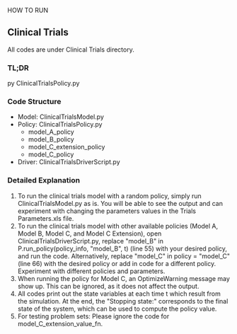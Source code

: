 HOW TO RUN

## Clinical Trials

All codes are under Clinical Trials directory.

### TL;DR

py ClinicalTrialsPolicy.py

### Code Structure

- Model: ClinicalTrialsModel.py
- Policy: ClinicalTrialsPolicy.py
  - model_A_policy
  - model_B_policy
  - model_C_extension_policy
  - model_C_policy
- Driver: ClinicalTrialsDriverScript.py

### Detailed Explanation

1. To run the clinical trials model with a random policy, simply run ClinicalTrialsModel.py as is.
You will be able to see the output and can experiment with changing the parameters values in the Trials Parameters.xls file.
2. To run the clinical trials model with other available policies (Model A, Model B, Model C, and Model C Extension), open ClinicalTrialsDriverScript.py,
replace "model_B" in P.run_policy(policy_info, "model_B", t) (line 55) with your desired policy, and run the code. Alternatively, replace "model_C" in
policy = "model_C" (line 66) with the desired policy or add in code for a different policy. Experiment with different policies and parameters.
3. When running the policy for Model C, an OptimizeWarning message may show up. This can be ignored, as it does not affect the output.
4. All codes print out the state variables at each time t which result from the simulation. At the end, the "Stopping state:" corresponds to the final state
of the system, which can be used to compute the policy value.
5. For testing problem sets: Please ignore the code for model_C_extension_value_fn.
